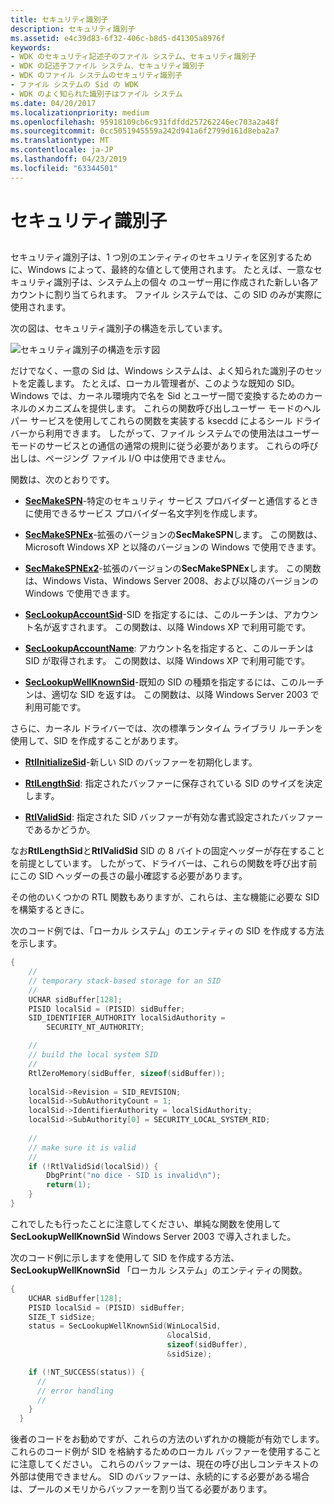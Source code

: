 ```yaml
---
title: セキュリティ識別子
description: セキュリティ識別子
ms.assetid: e4c39d83-6f32-406c-b8d5-d41305a8976f
keywords:
- WDK のセキュリティ記述子のファイル システム、セキュリティ識別子
- WDK の記述子ファイル システム、セキュリティ識別子
- WDK のファイル システムのセキュリティ識別子
- ファイル システムの Sid の WDK
- WDK のよく知られた識別子はファイル システム
ms.date: 04/20/2017
ms.localizationpriority: medium
ms.openlocfilehash: 95918109cb6c931fdfdd257262246ec703a2a48f
ms.sourcegitcommit: 0cc5051945559a242d941a6f2799d161d8eba2a7
ms.translationtype: MT
ms.contentlocale: ja-JP
ms.lasthandoff: 04/23/2019
ms.locfileid: "63344501"
---
```

# <a name="security-identifier"></a>セキュリティ識別子


## <span id="ddk_security_identifier_if"></span><span id="DDK_SECURITY_IDENTIFIER_IF"></span>


セキュリティ識別子は、1 つ別のエンティティのセキュリティを区別するために、Windows によって、最終的な値として使用されます。 たとえば、一意なセキュリティ識別子は、システム上の個々 のユーザー用に作成された新しい各アカウントに割り当てられます。 ファイル システムでは、この SID のみが実際に使用されます。

次の図は、セキュリティ識別子の構造を示しています。

![セキュリティ識別子の構造を示す図](images/fssecurity-02.png)

だけでなく、一意の Sid は、Windows システムは、よく知られた識別子のセットを定義します。 たとえば、ローカル管理者が、このような既知の SID。 Windows では、カーネル環境内で名を Sid とユーザー間で変換するためのカーネルのメカニズムを提供します。 これらの関数呼び出しユーザー モードのヘルパー サービスを使用してこれらの関数を実装する ksecdd によるシール ドライバーから利用できます。 したがって、ファイル システムでの使用法はユーザー モードのサービスとの通信の通常の規則に従う必要があります。 これらの呼び出しは、ページング ファイル I/O 中は使用できません。

関数は、次のとおりです。

-   [**SecMakeSPN**](https://msdn.microsoft.com/library/windows/hardware/ff556584)-特定のセキュリティ サービス プロバイダーと通信するときに使用できるサービス プロバイダー名文字列を作成します。

-   [**SecMakeSPNEx**](https://msdn.microsoft.com/library/windows/hardware/ff556585)-拡張のバージョンの**SecMakeSPN**します。 この関数は、Microsoft Windows XP と以降のバージョンの Windows で使用できます。

-   [**SecMakeSPNEx2**](https://msdn.microsoft.com/library/windows/hardware/ff556592)-拡張のバージョンの**SecMakeSPNEx**します。 この関数は、Windows Vista、Windows Server 2008、および以降のバージョンの Windows で使用できます。

-   [**SecLookupAccountSid**](https://msdn.microsoft.com/library/windows/hardware/ff556579)-SID を指定するには、このルーチンは、アカウント名が返すされます。 この関数は、以降 Windows XP で利用可能です。

-   [**SecLookupAccountName**](https://msdn.microsoft.com/library/windows/hardware/ff554795): アカウント名を指定すると、このルーチンは SID が取得されます。 この関数は、以降 Windows XP で利用可能です。

-   [**SecLookupWellKnownSid**](https://msdn.microsoft.com/library/windows/hardware/ff556582)-既知の SID の種類を指定するには、このルーチンは、適切な SID を返すは。 この関数は、以降 Windows Server 2003 で利用可能です。

さらに、カーネル ドライバーでは、次の標準ランタイム ライブラリ ルーチンを使用して、SID を作成することがあります。

-   [**RtlInitializeSid**](https://msdn.microsoft.com/library/windows/hardware/ff552998)-新しい SID のバッファーを初期化します。

-   [**RtlLengthSid**](https://msdn.microsoft.com/library/windows/hardware/ff553085): 指定されたバッファーに保存されている SID のサイズを決定します。

-   [**RtlValidSid**](https://msdn.microsoft.com/library/windows/hardware/ff553314): 指定された SID バッファーが有効な書式設定されたバッファーであるかどうか。

なお**RtlLengthSid**と**RtlValidSid** SID の 8 バイトの固定ヘッダーが存在することを前提としています。 したがって、ドライバーは、これらの関数を呼び出す前にこの SID ヘッダーの長さの最小確認する必要があります。

その他のいくつかの RTL 関数もありますが、これらは、主な機能に必要な SID を構築するときに。

次のコード例では、「ローカル システム」のエンティティの SID を作成する方法を示します。

```cpp
{
    //
    // temporary stack-based storage for an SID
    //
    UCHAR sidBuffer[128];
    PISID localSid = (PISID) sidBuffer;
    SID_IDENTIFIER_AUTHORITY localSidAuthority = 
        SECURITY_NT_AUTHORITY;

    //
    // build the local system SID
    //
    RtlZeroMemory(sidBuffer, sizeof(sidBuffer));
 
    localSid->Revision = SID_REVISION;
    localSid->SubAuthorityCount = 1;
    localSid->IdentifierAuthority = localSidAuthority;
    localSid->SubAuthority[0] = SECURITY_LOCAL_SYSTEM_RID;
 
    //
    // make sure it is valid
    //
    if (!RtlValidSid(localSid)) {
        DbgPrint("no dice - SID is invalid\n");
        return(1);
    }
}
```

これでしたも行ったことに注意してください、単純な関数を使用して**SecLookupWellKnownSid** Windows Server 2003 で導入されました。

次のコード例に示しますを使用して SID を作成する方法、 **SecLookupWellKnownSid** 「ローカル システム」のエンティティの関数。

```cpp
{
    UCHAR sidBuffer[128];
    PISID localSid = (PISID) sidBuffer;
    SIZE_T sidSize;
    status = SecLookupWellKnownSid(WinLocalSid,
                                   &localSid,
                                   sizeof(sidBuffer),
                                   &sidSize);

    if (!NT_SUCCESS(status)) {
      //
      // error handling
      //
    }
  }
```

後者のコードをお勧めですが、これらの方法のいずれかの機能が有効でします。 これらのコード例が SID を格納するためのローカル バッファーを使用することに注意してください。 これらのバッファーは、現在の呼び出しコンテキストの外部は使用できません。 SID のバッファーは、永続的にする必要がある場合は、プールのメモリからバッファーを割り当てる必要があります。

 

 




